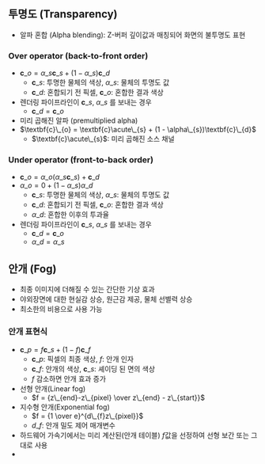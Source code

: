 ## 투명도 (Transparency)
- 알파 혼합 (Alpha blending): Z-버퍼 깊이값과 매칭되어 화면의 불투명도 표현
  
### Over operator (back-to-front order)
- $\textbf{c}\_{o} = \alpha\_{s}\textbf{c}\_{s} + (1 - \alpha\_{s})\textbf{c}\_{d}$
  - $\textbf{c}\_{s}$: 투명한 물체의 색상, $\alpha\_{s}$: 물체의 투명도 값 
  - $\textbf{c}\_{d}$: 혼합되기 전 픽셀, $\textbf{c}\_{o}$: 혼합한 결과 색상
- 렌더링 파이프라인이 $\textbf{c}\_{s},\ \alpha\_{s}$ 를 보내는 경우 
  - $\textbf{c}\_{d} = \textbf{c}\_{o}$
- 미리 곱해진 알파 (premultiplied alpha)
- $\textbf{c}\_{o} = \textbf{c}\acute\_{s} + (1 - \alpha\_{s})\textbf{c}\_{d}$
  - $\textbf{c}\acute\_{s}$: 미리 곱해진 소스 채널

### Under operator (front-to-back order)
- $\textbf{c}\_{o} = \alpha\_{o}(\alpha\_{s}\textbf{c}\_{s}) + \textbf{c}\_{d}$
- $\alpha\_{o} = 0 + (1 - \alpha\_{s})\alpha\_{d}$
  - $\textbf{c}\_{s}$: 투명한 물체의 색상, $\alpha\_{s}$: 물체의 투명도 값 
  - $\textbf{c}\_{d}$: 혼합되기 전 픽셀, $\textbf{c}\_{o}$: 혼합한 결과 색상
  - $\alpha\_{d}$: 혼합한 이후의 투과율
- 렌더링 파이프라인이 $\textbf{c}\_{s},\ \alpha\_{s}$ 를 보내는 경우 
  - $\textbf{c}\_{d} = \textbf{c}\_{o}$
  - $\alpha\_{d} = \alpha\_{s}$
  
## 안개 (Fog)
- 최종 이미지에 더해질 수 있는 간단한 기상 효과
- 야외장면에 대한 현실감 상승, 원근감 제공, 물체 선별력 상승
- 최소한의 비용으로 사용 가능

### 안개 표현식
- $\textbf{c}\_{p} = f\textbf{c}\_{s} + (1 - f)\textbf{c}\_{f}$
  - $\textbf{c}\_{p}$: 픽셀의 최종 색상, $f$: 안개 인자 
  - $\textbf{c}\_{f}$: 안개의 색상, $\textbf{c}\_{s}$: 셰이딩 된 면의 색상
  - $f$ 감소하면 안개 효과 증가
- 선형 안개(Linear fog)
  - $f = {z\_{end}-z\_{pixel} \over z\_{end} - z\_{start}}$
- 지수형 안개(Exponential fog)
  - $f = {1 \over e}^{d\_{f}z\_{pixel}}$
  - $d\_{f}$: 안개 밀도 제어 매개변수
- 하드웨어 가속기에서는 미리 계산된(안개 테이블) $f$값을 선정하여 선형 보간 또는 그대로 사용
- 